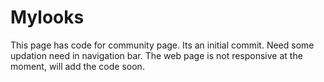 # Mylooks


This page has code for community page. Its an initial commit. Need some updation need in navigation bar.
The web page is not responsive at the moment, will add the code soon.
